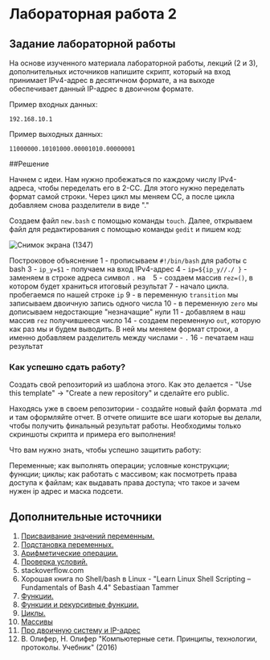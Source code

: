 # Лабораторная работа 2
## Задание лабораторной работы

На основе изученного материала лабораторной работы, лекций (2 и 3), дополнительных источников напишите скрипт, который на вход принимает IPv4-адрес в десятичном формате, а на выходе обеспечивает данный IP-адрес в двоичном формате.

Пример входных данных:

```192.168.10.1```

Пример выходныx данных:

```11000000.10101000.00001010.00000001```

##Решение

Начнем с идеи. Нам нужно пробежаться по каждому числу IPv4-адреса, чтобы переделать его в 2-СС. Для этого нужно переделать формат самой строки. Через цикл мы меняем СС, а после цикла добавляем снова разделители в виде "."

Создаем файл `new.bash` с помощью команды `touch`. Далее, открываем файл для редактирования с помощью команды `gedit` и пишем код:

![Снимок экрана (1347)](https://github.com/user-attachments/assets/ff548edc-2fa0-44e3-af01-0de9dd082272)

Построковое объяснение
1 - прописываем `#!/bin/bash` для работы с bash
3 - `ip_y=$1` - получаем на вход IPv4-адрес
4 - `ip=${ip_y//./ }` - заменяем в строке адреса символ `.` на ` `
5 - создаем массив `rez=()`, в котором будет храниться итоговый результат
7 - начало цикла. пробегаемся по нашей строке `ip`
9 - в переменную `transition` мы записываем двоичную запись одного числа
10 - в переменную `zero` мы дописываем недостающие "незначащие" нули
11 - добавляем в наш массив `rez` получившееся число
14 - создаем переменную `out`, которую как раз мы и будем выводить. В ней мы меняем формат строки, а именно добавляем разделитель между числами - `.`
16 - печатаем наш результат

### Как успешно сдать работу?

Создать свой репозиторий из шаблона этого. Как это делается - "Use this template" -> "Create a new repository" и сделайте его public. 

Находясь уже в своем репозитории - создайте новый файл формата .md и там оформляйте отчет. В отчете опишите все шаги которые вы делали, чтобы получить финальный результат работы. Необходимы только скриншоты скрипта и примера его выполнения!

Что вам нужно знать, чтобы успешно защитить работу:

Переменные; как выполнять операции; условные конструкции; функции; циклы; как работать с массивом; как посмотреть права доступа к файлам; как выдавать права доступа; что такое и зачем нужен ip адрес и маска подсети.

## Дополнительные источники

1. [Присваивание значений переменным.](https://se.ifmo.ru/~ad/Documentation/ABS_Guide_ru.html#VARASSIGNMENT)
2. [Подстановка переменных.](https://se.ifmo.ru/~ad/Documentation/ABS_Guide_ru.html#VARSUBN)
3. [Арифметические операции.](https://se.ifmo.ru/~ad/Documentation/ABS_Guide_ru.html#ARITHEXP)
4. [Проверка условий.](https://se.ifmo.ru/~ad/Documentation/ABS_Guide_ru.html#TESTS)
5. stackoverflow.com
6. Хорошая ĸнига по Shell/bash в Linux - "Learn Linux Shell Scripting – Fundamentals of Bash 4.4" Sebastiaan
Tammer
7. [Функции.](https://se.ifmo.ru/~ad/Documentation/ABS_Guide_ru.html#FUNCTIONS)
8. [Функции и рекурсивные функции.](https://habr.com/ru/company/ruvds/blog/327248/)
9. [Циклы.](https://se.ifmo.ru/~ad/Documentation/ABS_Guide_ru.html#LOOPS)
10. [Массивы](https://se.ifmo.ru/~ad/Documentation/ABS_Guide_ru.html#ARRAYS)
11. [Про двоичную систему и IP-адрес](https://zametkinapolyah.ru/kompyuternye-seti/4-4-dvoichnye-chisla-i-dvoichnaya-sistema-schisleniya-perevod-chisla-v-dvoichnuyu-sistemu-schisleniya-iz-desyatichnoj.html)
12.  В. Олифер, Н. Олифер "Компьютерные сети. Принципы, технологии, протоколы. Учебник" (2016)
